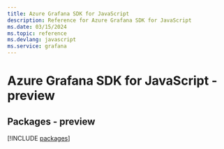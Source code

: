 ```yaml
---
title: Azure Grafana SDK for JavaScript
description: Reference for Azure Grafana SDK for JavaScript
ms.date: 03/15/2024
ms.topic: reference
ms.devlang: javascript
ms.service: grafana
---
```

# Azure Grafana SDK for JavaScript - preview
## Packages - preview
[!INCLUDE [packages](grafana-index.md)]